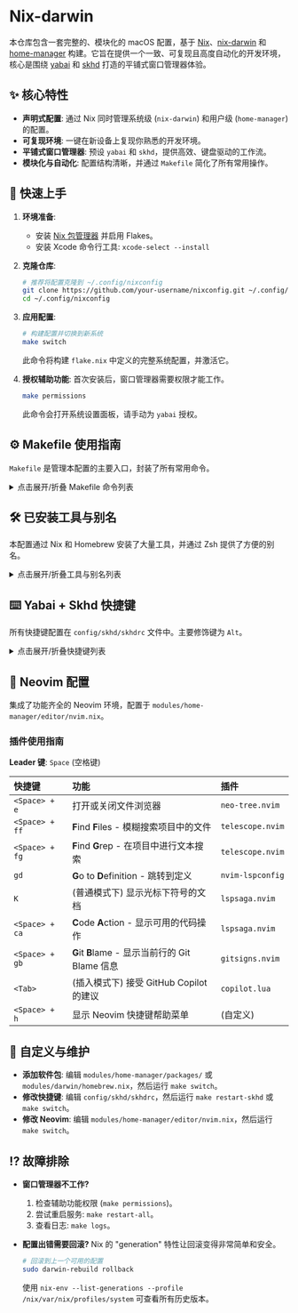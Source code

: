 # Nix-darwin

本仓库包含一套完整的、模块化的 macOS 配置，基于 [Nix](https://nixos.org/)、[nix-darwin](https://github.com/LnL7/nix-darwin) 和 [home-manager](https://github.com/nix-community/home-manager) 构建。它旨在提供一个一致、可复现且高度自动化的开发环境，核心是围绕 [yabai](https://github.com/koekeishiya/yabai) 和 [skhd](https://github.com/koekeishiya/skhd) 打造的平铺式窗口管理器体验。

## ✨ 核心特性

- **声明式配置**: 通过 Nix 同时管理系统级 (`nix-darwin`) 和用户级 (`home-manager`) 的配置。
- **可复现环境**: 一键在新设备上复现你熟悉的开发环境。
- **平铺式窗口管理器**: 预设 `yabai` 和 `skhd`，提供高效、键盘驱动的工作流。
- **模块化与自动化**: 配置结构清晰，并通过 `Makefile` 简化了所有常用操作。

## 🚀 快速上手

1.  **环境准备**:
    *   安装 [Nix 包管理器](https://nixos.org/download.html) 并启用 Flakes。
    *   安装 Xcode 命令行工具: `xcode-select --install`

2.  **克隆仓库**:
    ```bash
    # 推荐将配置克隆到 ~/.config/nixconfig
    git clone https://github.com/your-username/nixconfig.git ~/.config/nixconfig
    cd ~/.config/nixconfig
    ```

3.  **应用配置**:
    ```bash
    # 构建配置并切换到新系统
    make switch
    ```
    此命令将构建 `flake.nix` 中定义的完整系统配置，并激活它。

4.  **授权辅助功能**:
    首次安装后，窗口管理器需要权限才能工作。
    ```bash
    make permissions
    ```
    此命令会打开系统设置面板，请手动为 `yabai` 授权。

## ⚙️ Makefile 使用指南

`Makefile` 是管理本配置的主要入口，封装了所有常用命令。

<details>
<summary>点击展开/折叠 Makefile 命令列表</summary>

| 命令 | 描述 |
| :--- | :--- |
| **核心命令** | |
| `make switch` | **(最常用)** 构建并应用新配置。对配置的任何更改都通过此命令生效。 |
| `make build` | 仅构建配置，不激活。用于在应用前检查配置是否存在错误。 |
| `make update` | 更新所有 Nix Flake 依赖 (如 nixpkgs) 到最新版本，并应用新配置。 |
| **服务管理** | |
| `make restart-all` | 重启所有窗口管理器相关的服务 (`yabai`, `skhd`)。 |
| `make restart-yabai` | 只重启 `yabai` 服务。 |
| `make restart-skhd` | 只重启 `skhd` 服务。 |
| **诊断与维护** | |
| `make status` | 显示详细的系统状态，包括服务运行状态和配置文件检查。 |
| `make logs` | 显示 `yabai` 和 `skhd` 的最新日志，用于排查问题。 |
| `make test` | 运行一系列测试，检查 `yabai` 权限、`skhd` 语法等。 |
| `make clean` | 清理旧的 Nix Store generations 和构建产物，释放磁盘空间。 |
| `make format` | 格式化项目中的所有 `.nix` 文件。 |
| `make help` | 显示所有可用的 `make` 命令及其描述。 |

</details>

## 🛠️ 已安装工具与别名

本配置通过 Nix 和 Homebrew 安装了大量工具，并通过 Zsh 提供了方便的别名。

<details>
<summary>点击展开/折叠工具与别名列表</summary>

### 主要工具

| 类别 | 工具 | 描述 |
| :--- | :--- | :--- |
| **终端与 Shell** | `alacritty`, `zsh`, `starship` | 终端、Shell 及提示符 |
| | `tmux`, `zellij` | 终端复用器 |
| | `eza`, `bat`, `ripgrep`, `fd` | `ls`, `cat`, `grep`, `find` 的现代替代品 |
| **开发工具** | `neovim` | 高度可扩展的文本编辑器 |
| | `git`, `gh`, `lazygit`, `delta` | 版本控制与辅助工具 |
| | `nodejs`, `python3`, `rustc`, `go` | 多语言开发环境 |
| **系统与监控** | `htop`, `btop` | 进程与系统监控 |
| | `fastfetch` | 系统信息展示工具 |

### 常用别名

| 别名 | 原始命令 | 描述 |
| :--- | :--- | :--- |
| `ll`, `ls` | `eza -la`, `eza` | 现代化的 `ls` |
| `cat` | `bat` | 语法高亮的 `cat` |
| `vim`, `v` | `nvim` | 使用 Neovim |
| `..` | `cd ..` | 快速切换上级目录 |
| `g`, `gs`, `ga` | `git`, `git status`, `git add` | Git 常用命令 |
| `nixup` | `darwin-rebuild switch --flake ...` | 更新并应用 Nix 配置 |
| `reload` | `source ~/.zshrc` | 重新加载 Zsh 配置 |

</details>

## ⌨️ Yabai + Skhd 快捷键

所有快捷键配置在 `config/skhd/skhdrc` 文件中。主要修饰键为 `Alt`。

<details>
<summary>点击展开/折叠快捷键列表</summary>

### 窗口管理
- `Alt + H/J/K/L`: 焦点切换 (左/下/上/右)
- `Shift + Alt + H/J/K/L`: 移动窗口
- `Ctrl + Alt + H/J/K/L`: 调整窗口大小
- `Shift + Alt + Space`: 切换窗口浮动/平铺模式
- `Alt + F`: 切换窗口缩放全屏
- `Alt + Q`: 关闭当前窗口

### 工作区 (Space) 管理
- `Alt + 1...0`: 切换到指定工作区
- `Shift + Alt + 1...0`: 移动当前窗口到指定工作区
- `Shift + Alt + D`: 创建一个新的工作区并切换

### 布局管理
- `Ctrl + Alt + A/D/S`: 切换为 BSP/浮动/堆叠布局
- `Alt + E`: 切换窗口分割方向 (水平/垂直)

### 应用与系统
- `Alt + Return`: 打开 Alacritty 终端
- `Shift + Ctrl + Alt + R`: 重启 Yabai 服务

</details>

## 📝 Neovim 配置

集成了功能齐全的 Neovim 环境，配置于 `modules/home-manager/editor/nvim.nix`。

### 插件使用指南

**Leader 键**: `Space` (空格键)

| 快捷键 | 功能 | 插件 |
| :--- | :--- | :--- |
| `<Space> + e` | 打开或关闭文件浏览器 | `neo-tree.nvim` |
| `<Space> + ff` | **F**ind **F**iles - 模糊搜索项目中的文件 | `telescope.nvim` |
| `<Space> + fg` | **F**ind **G**rep - 在项目中进行文本搜索 | `telescope.nvim` |
| `gd` | **G**o to **D**efinition - 跳转到定义 | `nvim-lspconfig` |
| `K` | (普通模式下) 显示光标下符号的文档 | `lspsaga.nvim` |
| `<Space> + ca` | **C**ode **A**ction - 显示可用的代码操作 | `lspsaga.nvim` |
| `<Space> + gb` | **G**it **B**lame - 显示当前行的 Git Blame 信息 | `gitsigns.nvim` |
| `<Tab>` | (插入模式下) 接受 GitHub Copilot 的建议 | `copilot.lua` |
| `<Space> + h` | 显示 Neovim 快捷键帮助菜单 | (自定义) |

## 🔧 自定义与维护

- **添加软件包**: 编辑 `modules/home-manager/packages/` 或 `modules/darwin/homebrew.nix`，然后运行 `make switch`。
- **修改快捷键**: 编辑 `config/skhd/skhdrc`，然后运行 `make restart-skhd` 或 `make switch`。
- **修改 Neovim**: 编辑 `modules/home-manager/editor/nvim.nix`，然后运行 `make switch`。

## ⁉️ 故障排除

- **窗口管理器不工作?**
  1.  检查辅助功能权限 (`make permissions`)。
  2.  尝试重启服务: `make restart-all`。
  3.  查看日志: `make logs`。

- **配置出错需要回滚?**
  Nix 的 "generation" 特性让回滚变得非常简单和安全。
  ```bash
  # 回滚到上一个可用的配置
  sudo darwin-rebuild rollback
  ```
  使用 `nix-env --list-generations --profile /nix/var/nix/profiles/system` 可查看所有历史版本。
